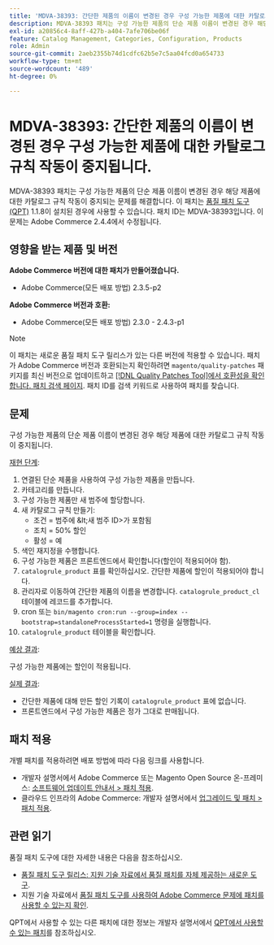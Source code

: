 ```yaml
---
title: 'MDVA-38393: 간단한 제품의 이름이 변경된 경우 구성 가능한 제품에 대한 카탈로그 규칙 작동이 중지됨'
description: MDVA-38393 패치는 구성 가능한 제품의 단순 제품 이름이 변경된 경우 해당 제품에 대한 카탈로그 규칙 작동이 중지되는 문제를 해결합니다. 이 패치는 [Quality Patches Tool (QPT)](/help/announcements/adobe-commerce-announcements/magento-quality-patches-released-new-tool-to-self-serve-quality-patches.md) 1.1.8이 설치된 경우 사용할 수 있습니다. 패치 ID는 MDVA-38393입니다. 이 문제는 Adobe Commerce 2.4.4에서 수정됩니다.
exl-id: a20856c4-8aff-427b-a404-7afe706be06f
feature: Catalog Management, Categories, Configuration, Products
role: Admin
source-git-commit: 2aeb2355b74d1cdfc62b5e7c5aa04fcd0a654733
workflow-type: tm+mt
source-wordcount: '489'
ht-degree: 0%

---
```


# MDVA-38393: 간단한 제품의 이름이 변경된 경우 구성 가능한 제품에 대한 카탈로그 규칙 작동이 중지됩니다.

MDVA-38393 패치는 구성 가능한 제품의 단순 제품 이름이 변경된 경우 해당 제품에 대한 카탈로그 규칙 작동이 중지되는 문제를 해결합니다. 이 패치는 [품질 패치 도구(QPT)](/help/announcements/adobe-commerce-announcements/magento-quality-patches-released-new-tool-to-self-serve-quality-patches.md) 1.1.8이 설치된 경우에 사용할 수 있습니다. 패치 ID는 MDVA-38393입니다. 이 문제는 Adobe Commerce 2.4.4에서 수정됩니다.

## 영향을 받는 제품 및 버전

**Adobe Commerce 버전에 대한 패치가 만들어졌습니다.**

* Adobe Commerce(모든 배포 방법) 2.3.5-p2

**Adobe Commerce 버전과 호환:**

* Adobe Commerce(모든 배포 방법) 2.3.0 - 2.4.3-p1

>[!NOTE]
>
>이 패치는 새로운 품질 패치 도구 릴리스가 있는 다른 버전에 적용할 수 있습니다. 패치가 Adobe Commerce 버전과 호환되는지 확인하려면 `magento/quality-patches` 패키지를 최신 버전으로 업데이트하고 [[!DNL Quality Patches Tool]에서 호환성을 확인합니다. 패치 검색 페이지](https://experienceleague.adobe.com/tools/commerce-quality-patches/index.html?lang=ko). 패치 ID를 검색 키워드로 사용하여 패치를 찾습니다.

## 문제

구성 가능한 제품의 단순 제품 이름이 변경된 경우 해당 제품에 대한 카탈로그 규칙 작동이 중지됩니다.

<u>재현 단계</u>:

1. 연결된 단순 제품을 사용하여 구성 가능한 제품을 만듭니다.
1. 카테고리를 만듭니다.
1. 구성 가능한 제품만 새 범주에 할당합니다.
1. 새 카탈로그 규칙 만들기:
   * 조건 = 범주에 \&lt;새 범주 ID>가 포함됨
   * 조치 = 50% 할인
   * 활성 = 예
1. 색인 재지정을 수행합니다.
1. 구성 가능한 제품은 프론트엔드에서 확인합니다(할인이 적용되어야 함).
1. `catalogrule_product` 표를 확인하십시오. 간단한 제품에 할인이 적용되어야 합니다.
1. 관리자로 이동하여 간단한 제품의 이름을 변경합니다. `catalogrule_product_cl` 테이블에 레코드를 추가합니다.
1. cron 또는 `bin/magento cron:run --group=index --bootstrap=standaloneProcessStarted=1` 명령을 실행합니다.
1. `catalogrule_product` 테이블을 확인합니다.

<u>예상 결과</u>:

구성 가능한 제품에는 할인이 적용됩니다.

<u>실제 결과</u>:

* 간단한 제품에 대해 만든 할인 기록이 `catalogrule_product` 표에 없습니다.
* 프론트엔드에서 구성 가능한 제품은 정가 그대로 판매됩니다.

## 패치 적용

개별 패치를 적용하려면 배포 방법에 따라 다음 링크를 사용합니다.

* 개발자 설명서에서 Adobe Commerce 또는 Magento Open Source 온-프레미스: [소프트웨어 업데이트 안내서 > 패치 적용](https://experienceleague.adobe.com/ko/docs/commerce-operations/tools/quality-patches-tool/usage).
* 클라우드 인프라의 Adobe Commerce: 개발자 설명서에서 [업그레이드 및 패치 > 패치 적용](https://experienceleague.adobe.com/ko/docs/commerce-cloud-service/user-guide/develop/upgrade/apply-patches).

## 관련 읽기

품질 패치 도구에 대한 자세한 내용은 다음을 참조하십시오.

* [품질 패치 도구 릴리스: 지원 기술 자료에서 품질 패치를 자체 제공하는 새로운 도구](/help/announcements/adobe-commerce-announcements/magento-quality-patches-released-new-tool-to-self-serve-quality-patches.md).
* 지원 기술 자료에서 [품질 패치 도구를 사용하여 Adobe Commerce 문제에 패치를 사용할 수 있는지 확인](/help/support-tools/patches-available-in-qpt-tool/check-patch-for-magento-issue-with-magento-quality-patches.md).

QPT에서 사용할 수 있는 다른 패치에 대한 정보는 개발자 설명서에서 [QPT에서 사용할 수 있는 패치](https://experienceleague.adobe.com/tools/commerce-quality-patches/index.html?lang=ko)를 참조하십시오.
